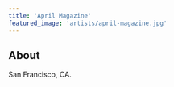 ```yaml
---
title: 'April Magazine'
featured_image: 'artists/april-magazine.jpg'
---
```


## About

San Francisco, CA.
